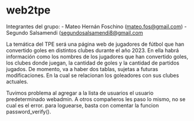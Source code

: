 # web2tpe
Integrantes del grupo: - Mateo Hernán Foschino (mateo.fos@gmail.com)
                       - Segundo Salsamendi (segundosalsamendi8@gmail.com

La temática del TPE será una página web de jugadores de fútbol que han convertido goles en distintos clubes durante el año 2023. En ella habrá información como los nombres de los jugadores que han convertido goles, los clubes donde juegan, la cantidad de goles y la cantidad de partidos jugados.
De momento, va a haber dos tablas, sujetas a futuras modificaciones. En la cual se relacionan los goleadores con sus clubes actuales.

Tuvimos problema al agregar a la lista de usuarios el usuario predeterminado webadmin. A otros compañeros les paso lo mismo, no se cual es el error. para loguearse, basta con comentar la funcion password_verify().

